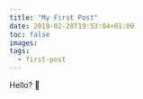 ```yaml
---
title: "My First Post"
date: 2019-02-28T19:53:04+01:00
toc: false
images:
tags:
  - first-post
---
```



Hello? 🦄
